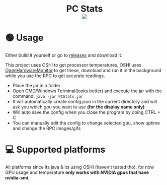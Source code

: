# <p align="center">PC Stats<br><img src="https://aetherclient.com/uploads/imf44/2a8cfc720a.png"></p>


# 🟢 Usage
Either build it yourself or go to [releases](https://github.com/imAETHER/PCStats/releases) and download it.

This project uses OSHI to get processor temperatures, OSHI uses [OpenHardwareMonitor](https://openhardwaremonitor.org/) to get these, download and run it in the background while you use the RPC to get accurate readings.<br>

- Place the jar in a folder
- Open CMD/Windows Terminal(looks better) and execute the jar with the command:
`java -jar PCStats.jar`
- It will automatically create config.json in the current directory and will ask you which gpu you want to use **(for the display name only)**
- Will auto save the config when you close the program by doing CTRL + C
- You can manually edit the config to change selected gpu, show uptime and change the RPC images/gifs

# 💻 Supported platforms
All platforms since its java & its using OSHI (haven't tested tho), for now GPU usage and temperature **only works with NVIDIA gpus that have nvidia-smi**.
